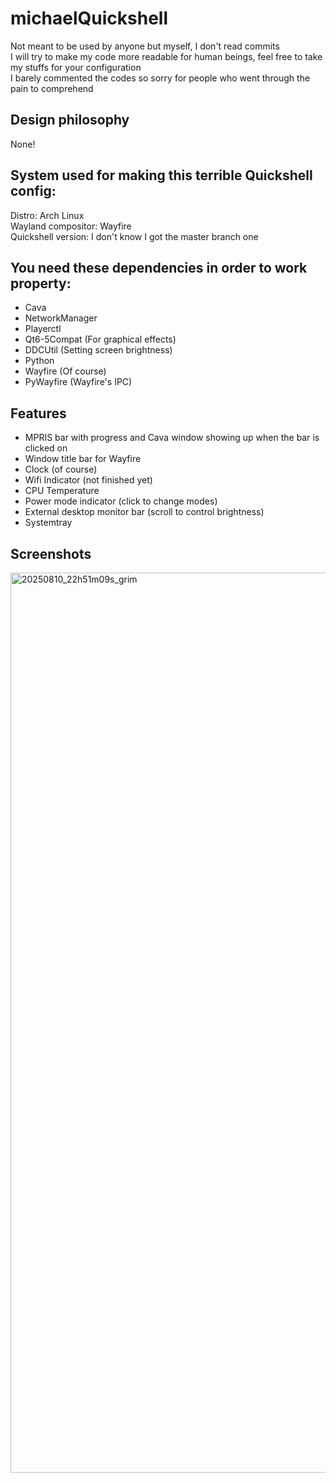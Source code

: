 # michaelQuickshell
Not meant to be used by anyone but myself, I don't read commits  
I will try to make my code more readable for human beings, feel free to take my stuffs for your configuration  
I barely commented the codes so sorry for people who went through the pain to comprehend  

## Design philosophy
None!  

## System used for making this terrible Quickshell config:
Distro: Arch Linux  
Wayland compositor: Wayfire  
Quickshell version: I don't know I got the master branch one  

## You need these dependencies in order to work property:
- Cava  
- NetworkManager  
- Playerctl  
- Qt6-5Compat (For graphical effects)  
- DDCUtil (Setting screen brightness)  
- Python  
- Wayfire (Of course)  
- PyWayfire (Wayfire's IPC)  

## Features
- MPRIS bar with progress and Cava window showing up when the bar is clicked on  
- Window title bar for Wayfire  
- Clock (of course)  
- Wifi Indicator (not finished yet)  
- CPU Temperature  
- Power mode indicator (click to change modes)  
- External desktop monitor bar (scroll to control brightness)  
- Systemtray  

## Screenshots
<img width="2560" height="1440" alt="20250810_22h51m09s_grim" src="https://github.com/user-attachments/assets/c8da9ef5-adc8-4dd8-ba21-36165bbe4d32" />
